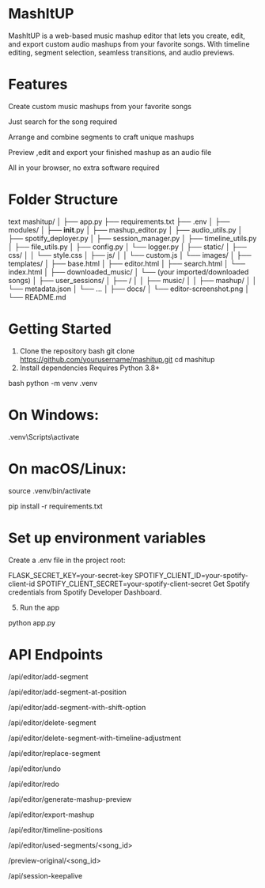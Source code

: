 # MashItUP 
MashItUP is a web-based music mashup editor that lets you create, edit, and export custom audio mashups from your favorite songs. With timeline editing, segment selection, seamless transitions, and audio previews. 

# Features
Create custom music mashups from your favorite songs

Just search for the song required

Arrange and combine segments to craft unique mashups

Preview ,edit and export your finished mashup as an audio file

All in your browser, no extra software required


# Folder Structure
text
mashitup/
│
├── app.py
├── requirements.txt
├── .env
│
├── modules/
│   ├── __init__.py
│   ├── mashup_editor.py
│   ├── audio_utils.py
│   ├── spotify_deployer.py
│   ├── session_manager.py
│   ├── timeline_utils.py
│   ├── file_utils.py
│   ├── config.py
│   └── logger.py
│
├── static/
│   ├── css/
│   │   └── style.css
│   ├── js/
│   │   └── custom.js
│   └── images/
│
├── templates/
│   ├── base.html
│   ├── editor.html
│   ├── search.html
│   └── index.html
│
├── downloaded_music/
│   └── (your imported/downloaded songs)
│
├── user_sessions/
│   ├── <session-id>/
│   │   ├── music/
│   │   ├── mashup/
│   │   └── metadata.json
│   └── ...
│
├── docs/
│   └── editor-screenshot.png
│
└── README.md
#  Getting Started
1. Clone the repository
bash
git clone https://github.com/yourusername/mashitup.git
cd mashitup
2. Install dependencies
Requires Python 3.8+

bash
python -m venv .venv
# On Windows:
.venv\Scripts\activate
# On macOS/Linux:
source .venv/bin/activate

pip install -r requirements.txt
# Set up environment variables
Create a .env file in the project root:


FLASK_SECRET_KEY=your-secret-key
SPOTIFY_CLIENT_ID=your-spotify-client-id
SPOTIFY_CLIENT_SECRET=your-spotify-client-secret
Get Spotify credentials from Spotify Developer Dashboard.

5. Run the app

python app.py



# API Endpoints
/api/editor/add-segment

/api/editor/add-segment-at-position

/api/editor/add-segment-with-shift-option

/api/editor/delete-segment

/api/editor/delete-segment-with-timeline-adjustment

/api/editor/replace-segment

/api/editor/undo

/api/editor/redo

/api/editor/generate-mashup-preview

/api/editor/export-mashup

/api/editor/timeline-positions

/api/editor/used-segments/<song_id>

/preview-original/<song_id>

/api/session-keepalive

